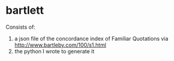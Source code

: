 bartlett
========

Consists of:

1) a json file of the concordance index of Familiar Quotations via http://www.bartleby.com/100/s1.html
2) the python I wrote to generate it
